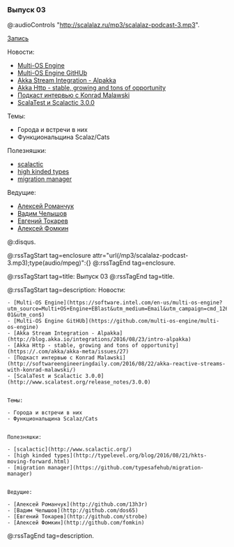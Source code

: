 ### Выпуск 03

@:audioControls "http://scalalaz.ru/mp3/scalalaz-podcast-3.mp3".

[Запись](http://scalalaz.ru/mp3/scalalaz-podcast-3.mp3)

Новости:

- [Multi-OS Engine](https://software.intel.com/en-us/multi-os-engine?utm_source=Multi+OS+Engine+EBlast&utm_medium=Email&utm_campaign=cmd_12657-01&utm_con$)
- [Multi-OS Engine GitHUb](https://github.com/multi-os-engine/multi-os-engine)
- [Akka Stream Integration - Alpakka](http://blog.akka.io/integrations/2016/08/23/intro-alpakka)
- [Akka Http - stable, growing and tons of opportunity](https://github.com/akka/akka-meta/issues/27)
- [Подкаст интервью с Konrad Malawski](http://softwareengineeringdaily.com/2016/08/22/akka-reactive-streams-with-konrad-malawski/)
- [ScalaTest и Scalactic 3.0.0](http://www.scalatest.org/release_notes/3.0.0)


Темы:

- Города и встречи в них
- Функциональщина Scalaz/Cats


Полезняшки:

- [scalactic](http://www.scalactic.org/)
- [high kinded types](http://typelevel.org/blog/2016/08/21/hkts-moving-forward.html)
- [migration manager](https://github.com/typesafehub/migration-manager)


Ведущие:

- [Алексей Романчук](http://github.com/13h3r)
- [Вадим Челышов](http://github.com/dos65)
- [Евгений Токарев](http://github.com/strobe)
- [Алексей Фомкин](http://github.com/fomkin)

@:disqus.

@:rssTagStart tag=enclosure attr="url(/mp3/scalalaz-podcast-3.mp3);type(audio/mpeg)":{}
@:rssTagEnd tag=enclosure.

@:rssTagStart tag=title:
    Выпуск 03
@:rssTagEnd tag=title.

@:rssTagStart tag=description:
    Новости:

    - [Multi-OS Engine](https://software.intel.com/en-us/multi-os-engine?utm_source=Multi+OS+Engine+EBlast&utm_medium=Email&utm_campaign=cmd_12657-01&utm_con$)
    - [Multi-OS Engine GitHUb](https://github.com/multi-os-engine/multi-os-engine)
    - [Akka Stream Integration - Alpakka](http://blog.akka.io/integrations/2016/08/23/intro-alpakka)
    - [Akka Http - stable, growing and tons of opportunity](https://.com/akka/akka-meta/issues/27)
    - [Подкаст интервью с Konrad Malawski](http://softwareengineeringdaily.com/2016/08/22/akka-reactive-streams-with-konrad-malawski/)
    - [ScalaTest и Scalactic 3.0.0](http://www.scalatest.org/release_notes/3.0.0)


    Темы:

    - Города и встречи в них
    - Функциональщина Scalaz/Cats


    Полезняшки:

    - [scalactic](http://www.scalactic.org/)
    - [high kinded types](http://typelevel.org/blog/2016/08/21/hkts-moving-forward.html)
    - [migration manager](https://github.com/typesafehub/migration-manager)


    Ведущие:

    - [Алексей Романчук](http://github.com/13h3r)
    - [Вадим Челышов](http://github.com/dos65)
    - [Евгений Токарев](http://github.com/strobe)
    - [Алексей Фомкин](http://github.com/fomkin)

@:rssTagEnd tag=description.
